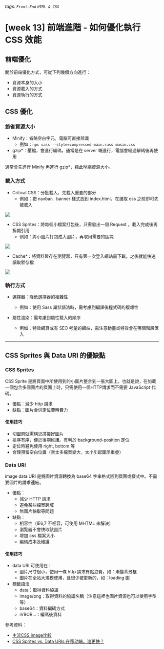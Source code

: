 ###### tags: `Front-End` `HTML & CSS`
# [week 13] 前端進階 - 如何優化執行 CSS 效能

## 前端優化

關於前端優化方式，可從下列幾個方向進行：

- 資源本身的大小
- 資源載入的方式
- 資源執行的方式

## CSS 優化

### 節省資源大小

- Minify：省略空白字元，電腦可直接辨識
  - 例如：`nps sass --style=compressed main.sass masin.css`
- gzip*：壓縮，會進行編碼，通常是在 server 端進行，電腦會經過解碼後再使用

通常會先進行 Minify 再進行 gzip*，藉此壓縮資源大小。

### 載入方式

- Critical CSS：分批載入，先載入重要的部分
  - 例如：把 navbar、banner 樣式放到 index.html，在讀取 css 之前即可先被載入

![](https://i.imgur.com/sywJHI7.png)

- CSS Sprites：將每個小檔案打包後，只需發出一個 Request  ，載入完成後再拆開引用
  - 例如：將小圖片打包成大圖片，再取用需要的區塊

![](https://i.imgur.com/XV6V5ak.png)

- Cache*：將資料暫存在瀏覽器，只有第一次登入網站需下載，之後就能快速讀取暫存檔

![](https://i.imgur.com/8n3U6Qj.png)

### 執行方式

- 選擇器：降低選擇器的複雜性
  - 例如：使用 Sass 巢狀語法時，需考慮到編譯後程式碼的複雜性

- 屬性渲染：需考慮到屬性載入的順序
  - 例如：特效網頁或有 SEO 考量的網站，需注意動畫或特效會在哪個階段匯入

---

## CSS Sprites 與 Data URI 的優缺點

### CSS Sprites

CSS Sprite 是將頁面中所使用到的小圖片整合到一張大圖上。也就是說，在加載一個包含多個圖片的頁面上時，只需使用一個HTTP請求而不需要 JavaScript 代碼。

- 優點：減少 http 請求
- 缺點：圖片合併定位費時費力

#### 使用技巧
- 切圖前就需構思拼接好圖片
- 排序有序，便於後期維護。有利於 background-position 定位
- 定位時避免使用 right, bottom 等
- 合理預留空白位置（空太多檔案變大，太小引起圖示重疊）

### Data URI

image data URI 是將圖片資源轉換為 base64 字串格式嵌到頁面或樣式中。不需要圖片的請求連結。

- 優點：
  - 減少 HTTP 請求
  - 避免某些檔案跨域
  - 無圖片快取等問題
- 缺點：
  - 相容性（IE6,7 不相容，可使用 MHTML 來解決）
  - 瀏覽器不會快取該圖片
  - 增加 css 檔案大小
  - 編碼成本及維護

#### 使用技巧

- data URI 可使用在：
  - 圖片尺寸很小，使用一條 http 請求有點浪費，如：漸變背景框
  - 圖片在全站大規模使用，且很少被更新的，如：loading 圖
- 標籤語法
  - data：取得資料協議
  - image/png：取得資料的協議名稱（注意這裡也圖片資源也可以使用字型等）
  - base64：資料編碼方式
  - iVBOR…：編碼後資料

參考資料：
- [主流CSS image比較](https://codertw.com/%E5%89%8D%E7%AB%AF%E9%96%8B%E7%99%BC/184003/#outline__1)
- [CSS Sprites vs. Data URIs:在移动端，谁更快？](https://www.oschina.net/translate/css-sprites-vs-data-uris-which-is-faster-on-mobile?print)
